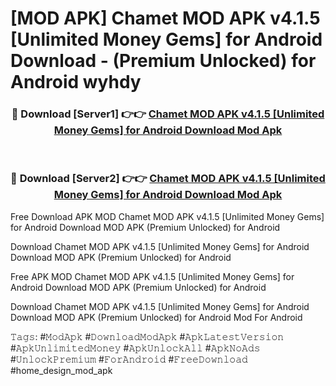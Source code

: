 # [MOD APK] Chamet MOD APK v4.1.5 [Unlimited Money Gems] for Android Download - (Premium Unlocked) for Android wyhdy



<div align="center">
<h3>🔴 Download [Server1] 👉👉 <a href="https://momento.my/?title=Chamet_MOD_APK_v4.1.5_[Unlimited_Money_Gems]_for_Android_Download">Chamet MOD APK v4.1.5 [Unlimited Money Gems] for Android Download Mod Apk</a></h3><br>

<h3>🔴 Download [Server2] 👉👉 <a href="https://momento.my/?title=Chamet_MOD_APK_v4.1.5_[Unlimited_Money_Gems]_for_Android_Download">Chamet MOD APK v4.1.5 [Unlimited Money Gems] for Android Download Mod Apk</a></h3>
</div>



Free Download APK MOD Chamet MOD APK v4.1.5 [Unlimited Money Gems] for Android Download MOD APK (Premium Unlocked) for Android

Download Chamet MOD APK v4.1.5 [Unlimited Money Gems] for Android Download MOD APK (Premium Unlocked) for Android

Free APK MOD Chamet MOD APK v4.1.5 [Unlimited Money Gems] for Android Download MOD APK (Premium Unlocked) for Android

Download Chamet MOD APK v4.1.5 [Unlimited Money Gems] for Android Download MOD APK (Premium Unlocked) for Android Mod For Android

𝚃𝚊𝚐𝚜: #𝙼𝚘𝚍𝙰𝚙𝚔 #𝙳𝚘𝚠𝚗𝚕𝚘𝚊𝚍𝙼𝚘𝚍𝙰𝚙𝚔 #𝙰𝚙𝚔𝙻𝚊𝚝𝚎𝚜𝚝𝚅𝚎𝚛𝚜𝚒𝚘𝚗 #𝙰𝚙𝚔𝚄𝚗𝚕𝚒𝚖𝚒𝚝𝚎𝚍𝙼𝚘𝚗𝚎𝚢 #𝙰𝚙𝚔𝚄𝚗𝚕𝚘𝚌𝚔𝙰𝚕𝚕 #𝙰𝚙𝚔𝙽𝚘𝙰𝚍𝚜 #𝚄𝚗𝚕𝚘𝚌𝚔𝙿𝚛𝚎𝚖𝚒𝚞𝚖 #𝙵𝚘𝚛𝙰𝚗𝚍𝚛𝚘𝚒𝚍 #𝙵𝚛𝚎𝚎𝙳𝚘𝚠𝚗𝚕𝚘𝚊𝚍 #home_design_mod_apk
